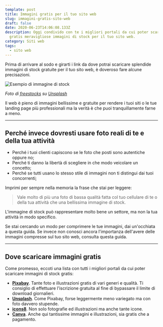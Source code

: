```yaml
---
template: post
title: Immagini gratis per il tuo sito web
slug: immagini-gratis-sito-web
draft: false
date: 2020-06-23T14:06:08.133Z
description: Oggi condivido con te i migliori portali da cui poter scaricare
  gratis meravigliose immagini di stock per il tuo sito web.
category: Siti web
tags:
  - sito web
---
```

Prima di arrivare al sodo e girarti i link da dove potrai scaricare splendide immagini di stock gratuite per il tuo sito web, è doveroso fare alcune precisazioni.

![Esempio di immagine di stock](/media/immagini-gratis-per-il-tuo-sito-web.jpg)

*Foto di [freestocks](https://unsplash.com/@freestocks?utm_source=unsplash&utm_medium=referral&utm_content=creditCopyText) su [Unsplash](https://unsplash.com/s/photos/shopping?utm_source=unsplash&utm_medium=referral&utm_content=creditCopyText)*

Il web è pieno di immagini bellissime e gratuite per rendere i tuoi siti o le tue landing page più professionali ma la verità è che puoi tranquillamente farne a meno.

- - -

## Perché invece dovresti usare foto reali di te e della tua attività

* Perché i tuoi clienti capiscono se le foto che posti sono autentiche oppure no;
* Perché ti danno la libertà di scegliere in che modo veicolare un concetto;
* Perché se tutti usano lo stesso stile di immagini non ti distingui dai tuoi concorrenti;

Imprimi per sempre nella memoria la frase che stai per leggere:

> Vale molto di più una foto di bassa qualità fatta col tuo cellulare di te o della tua attività che una bellissima immagine di stock.

L'immagine di stock può rappresentare molto bene un settore, ma non la tua attività in modo specifico.

Se stai cercando un modo per comprimere le tue immagini, dai un'occhiata a questa guida. Se invece non conosci ancora l'importanza dell'avere delle immagini compresse sul tuo sito web, consulta questa guida.

- - -

## Dove scaricare immagini gratis

Come promesso, eccoti una lista con tutti i migliori portali da cui poter scaricare immagini di stock gratis:

* **[Pixabay](https://pixabay.com/it/)**. Tante foto e illustrazioni gratis di vari generi e qualità. Ti consiglio di effettuare l'iscrizione gratuita al fine di bypassare il limite di download giornalieri.
* **[Unsplash](https://unsplash.com)**. Come Pixabay, forse leggermente meno variegato ma con foto davvero stupende. 
* **[icons8](https://icons8.it)**. Non solo fotografie ed illustrazioni ma anche tante icone.
* **[Canva](https://www.canva.com)**. Anche qui tantissime immagini e illustrazioni, sia gratis che a pagamento.